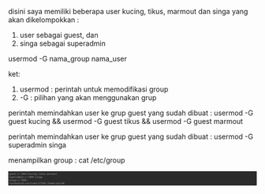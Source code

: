 disini saya memiliki beberapa user kucing, tikus, marmout dan singa yang akan dikelompokkan :
1. user sebagai guest, dan
2. singa sebagai superadmin

  usermod -G nama_group nama_user

ket:
1. usermod : perintah untuk memodifikasi group
2. -G : pilihan yang akan menggunakan grup

perintah memindahkan user ke grup guest yang sudah dibuat :
  usermod -G guest kucing && usermod -G guest tikus && usermod -G guest marmout

perintah memindahkan user ke grup guest yang sudah dibuat :
   usermod -G superadmin singa

menampilkan group :
  cat /etc/group

![alt text](https://github.com/asepboy/devops-dumbways-btch3-kl2/blob/main/folder-image-jawaban/02.png)
